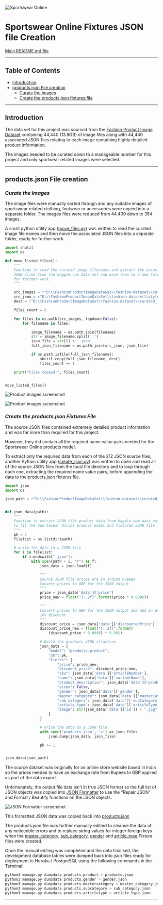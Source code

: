 ![Sportswear Online](media/sportswear_online_logo.png)

# Sportswear Online Fixtures JSON file Creation #


[Main README.md file](https://github.com/simonjvardy/Sportswear-Online/blob/main/README.md)


---

## Table of Contents ##

- [Introduction](#introduction)
- [products.json File creation](#products.json-file-creation)
  - [Curate the images](#curate-the-images)
  - [Create the products.json fixtures file](#create-the-products.json-fixtures-file)


---

## Introduction ##

The data set for this project was sourced from the [Fashion Product Image Dataset](https://www.kaggle.com/paramaggarwal/fashion-product-images-dataset) containing 44,440 (13.8GB) of image files along with 44,440 associated JSON files relating to each image containing highly detailed product information.

The images needed to be curated down to a manageable number for this project and only sportwear related images were selected.

---

## products.json File creation ##

### ***Curate the Images*** ##

The image files were manually sorted through and any suitable images of sportswear related clothing, footwear or accessories were copied into a separate folder. The images files were reduced from 44,400 down to 354 images.

A small python utility app ([move_files.py](utilities/move_files.py)) was written to read the curated image file names and then move the associated JSON files into a separate folder, ready for further work.

```Python
import shutil
import os

def move_listed_files():
    """
    Function to read the curated image filenames and extract the associated
    JSON files from the kaggle.com data set and move them to a new folder
    for further work.
    """

    src_images = r"D:\\FashionProductImageDataSet\\fashion-dataset\\curated_images\\"
    src_json = r"D:\\FashionProductImageDataSet\\fashion-dataset\\styles\\"
    dest = r"D:\\FashionProductImageDataSet\\fashion-dataset\\curated_json\\"

    files_count = 0

    for files in os.walk(src_images, topdown=False):
        for filename in files:

            image_filename = os.path.join(filename)
            str = image_filename.split('.')
            json_file = str[0] + '.json'
            full_json_filename = os.path.join(src_json, json_file)

            if os.path.isfile(full_json_filename):
                shutil.copy(full_json_filename, dest)
                files_count += 1

    print("Files copied:", files_count)


move_listed_files()

```




![Product images screenshot](readme_content/product-image-files.jpg)


![Product images screenshot](readme_content/product-json-files.jpg)


### ***Create the products.json Fixtures File*** ###

The source JSON files contained extremely detailed product information and was far more than required for this project.

However, they did contain all the required name value pairs needed for the Sportswear Online products model.

To extract only the required data from each of the 212 JSON source files, another Python utility app ([create_json.py](utilities/create_json.py)) was written to open and read all of the source JSON files from the local file directory and to loop through each one, extracting the required name value pairs, before appending the data to the products.json fixtures file.

```Python
import json
import os

json_path = r"D:\\FashionProductImageDataSet\\fashion-dataset\\curated_json\\"


def json_data(path):
    """
    Function to extract JSON file product data from kaggle.com data set
    to fit the Sportswear Online product model and fixtures JSON file format
    """
    pk = 1
    filelist = os.listdir(path)

    # write the data to a JSON file
    for i in filelist:
        if i.endswith(".json"):
            with open(path + i, "r") as f:
                json_data = json.load(f)

                """
                Source JSON file prices are in Indian Rupees
                Convert prices to GBP for the JSON output
                """
                price = json_data['data']['price']
                price_new = float("{:.2f}".format(price * 0.0096))

                """
                Convert prices to GBP for the JSON output and add an extra
                10% discount
                """
                discount_price = json_data['data']['discountedPrice']
                discount_price_new = float("{:.2f}".format(
                    (discount_price * 0.0096) * 0.90))

                # Build the products JSON structure
                json_data = {
                    "model": "products.product",
                    "pk": pk,
                    "fields": {
                        "price": price_new,
                        "discount_price": discount_price_new,
                        "sku": json_data['data']['articleNumber'],
                        "name": json_data['data']['variantName'],
                        "product_description": json_data['data']['productDisplayName'],
                        "sizes": False,
                        "gender": json_data['data']['gender'],
                        "master_category": json_data['data']['masterCategory']['typeName'],
                        "sub_category": json_data['data']['subCategory']['typeName'],
                        "article_type": json_data['data']['articleType']['typeName'],
                        "image": str(json_data['data']['id']) + ".jpg",
                    }
                }

                # write the data to a JSON file
                with open('products.json', 'a') as json_file:
                    json.dump(json_data, json_file)

                pk += 1


json_data(json_path)

```


The source dataset was originally for an online store website based in India so the prices needed to have an exchange rate from Rupees to GBP applied as part of the data export.


Unfortunately, the output file data isn't in true JSON format so the full list of JSON objects was copied into [JSON Formatter](https://jsonformatter.org/) to use the "Repair JSON" and Format / Beautify functions on the JSON objects.


![JSON Formatter screenshot](readme_content/json-formatter.png)

This formatted JSON data was copied back into [products.json](products/fixtures/products.json)

The products.json file was further manually editied to cleanse the data of any noticeable errors and to replace string values for integer foreign keys when the [master_category](products/fixtures/master_category.json), [sub_category](products/fixtures/sub_category.json), [gender](products/fixtures/gender.json) and [article_type](products/fixtures/article_type.json) Fixture files were created. 


Once the manual editing was completed and the data finalised, the development database tables were dumped back into json files ready for deployment to Heroku / PostgreSQL using the following commands in the Terminal:

```Python
python3 manage.py dumpdata products.product > products.json
python3 manage.py dumpdata products.gender > gender.json
python3 manage.py dumpdata products.mastercategory > master_category.json
python3 manage.py dumpdata products.subcategory > sub_category.json
python3 manage.py dumpdata products.articletype > article_type.json
```

---

